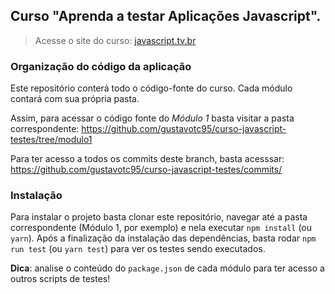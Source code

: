 ## Curso "Aprenda a testar Aplicações Javascript".

> Acesse o site do curso: [javascript.tv.br](https://javascript.tv.br)

### Organização do código da aplicação

Este repositório conterá todo o código-fonte do curso. Cada módulo contará com sua própria pasta.

Assim, para acessar o código fonte do _Módulo 1_ basta visitar a pasta correspondente: https://github.com/gustavotc95/curso-javascript-testes/tree/modulo1

Para ter acesso a todos os commits deste branch, basta acesssar: https://github.com/gustavotc95/curso-javascript-testes/commits/

### Instalação

Para instalar o projeto basta clonar este repositório, navegar até a pasta correspondente (Módulo 1, por exemplo) e nela executar `npm install` (ou `yarn`). Após a finalização da instalação das dependências, basta rodar `npm run test` (ou `yarn test`) para ver os testes sendo executados.

**Dica**: analise o conteúdo do `package.json` de cada módulo para ter acesso a outros scripts de testes!
